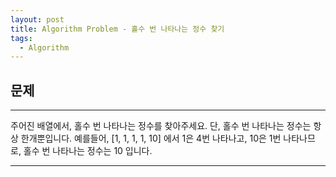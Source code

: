 ```yaml
---
layout: post
title: Algorithm Problem - 홀수 번 나타나는 정수 찾기
tags:
  - Algorithm
---
```

## 문제

***
주어진 배열에서, 홀수 번 나타나는 정수를 찾아주세요. 단, 홀수 번 나타나는 정수는 항상 한개뿐입니다.
예를들어, [1, 1, 1, 1, 10] 에서 1은 4번 나타나고, 10은 1번 나타나므로, 홀수 번 나타나는 정수는 10 입니다.

***